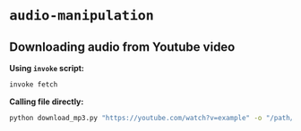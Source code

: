# `audio-manipulation`

## Downloading audio from Youtube video

**Using `invoke` script:**

```bash
invoke fetch
```

**Calling file directly:**

```bash
python download_mp3.py "https://youtube.com/watch?v=example" -o "/path/to/output" -f "%(title)s.%(ext)s" -q 192
```
